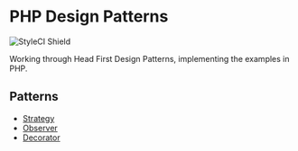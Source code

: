 # PHP Design Patterns

![StyleCI Shield](https://styleci.io/repos/93506384/shield)

Working through Head First Design Patterns, implementing the examples in PHP.

## Patterns

* [Strategy](src/Strategy)
* [Observer](src/Observer)
* [Decorator](src/Decorator)
